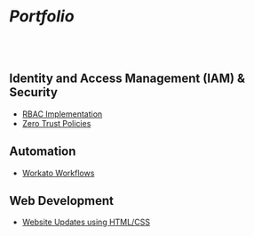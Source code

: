 # *Portfolio*

<br>
<br>

## Identity and Access Management (IAM) & Security
- [RBAC Implementation](Projects/RBAC/rbac-okta.md)
- [Zero Trust Policies](Projects/Zero_Trust/zero-trust.md)

## Automation
- [Workato Workflows](Projects/Workflow_Automation/automation.md)

## Web Development
- [Website Updates using HTML/CSS](Projects/Web_Development/html_css.md)